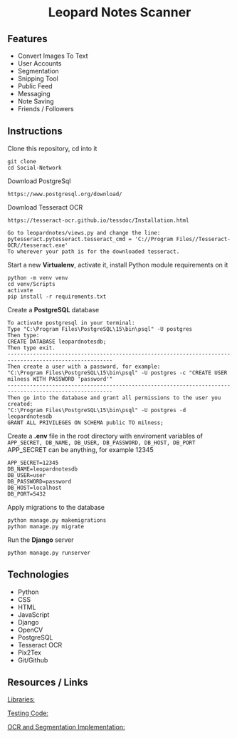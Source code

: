 <h1 align="center">Leopard Notes Scanner</h1>

## Features

- Convert Images To Text
- User Accounts
- Segmentation
- Snipping Tool
- Public Feed
- Messaging
- Note Saving
- Friends / Followers

## Instructions

Clone this repository, cd into it

```
git clone
cd Social-Network
```    


Download PostgreSql
```
https://www.postgresql.org/download/
```

Download Tesseract OCR
```
https://tesseract-ocr.github.io/tessdoc/Installation.html

Go to leopardnotes/views.py and change the line:
pytesseract.pytesseract.tesseract_cmd = 'C://Program Files//Tesseract-OCR//tesseract.exe'
To wherever your path is for the downloaded tesseract.
```


Start a new **Virtualenv**, activate it, install Python module requirements on it

```
python -m venv venv
cd venv/Scripts
activate
pip install -r requirements.txt
```  
Create a **PostgreSQL** database

```
To activate postgresql in your terminal:
Type "C:\Program Files\PostgreSQL\15\bin\psql" -U postgres
Then type:
CREATE DATABASE leopardnotesdb;
Then type exit.
-------------------------------------------------------------------------------------------------------
Then create a user with a password, for example:
"C:\Program Files\PostgreSQL\15\bin\psql" -U postgres -c "CREATE USER milness WITH PASSWORD 'password'"
-------------------------------------------------------------------------------------------------------
Then go into the database and grant all permissions to the user you created: 
"C:\Program Files\PostgreSQL\15\bin\psql" -U postgres -d leopardnotesdb
GRANT ALL PRIVILEGES ON SCHEMA public TO milness;
```

Create a **.env** file in the root directory with enviroment variables of `APP_SECRET, DB_NAME, DB_USER, DB_PASSWORD, DB_HOST, DB_PORT`
APP_SECRET can be anything, for example 12345

```
APP_SECRET=12345
DB_NAME=leopardnotesdb
DB_USER=user
DB_PASSWORD=password
DB_HOST=localhost
DB_PORT=5432
``` 

Apply migrations to the database

```
python manage.py makemigrations
python manage.py migrate 
```
Run the **Django** server 

```
python manage.py runserver
```  

## Technologies
- Python
- CSS
- HTML
- JavaScript
- Django
- OpenCV
- PostgreSQL
- Tesseract OCR
- Pix2Tex
- Git/Github

## Resources / Links
[Libraries:](https://github.com/SamMilnes/Leopard_Notes_Scanner/blob/master/requirements.txt)

[Testing Code:](https://github.com/SamMilnes/Leopard_Notes_Scanner/tree/master/Testing)

[OCR and Segmentation Implementation:](https://github.com/SamMilnes/Leopard_Notes_Scanner/blob/master/leopardnotes/views.py)

